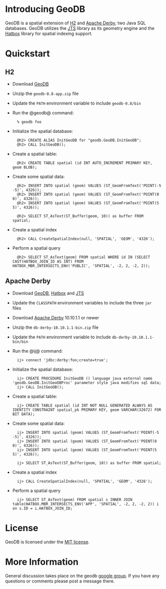# Introducing GeoDB

GeoDB is a spatial extension of [H2](http://h2database.com) and [Apache Derby](http://db.apache.org/derby), two Java SQL databases. GeoDB utilizes the [JTS](http://tsusiatsoftware.net/jts/main.html) library as its geometry engine and the [Hatbox](http://hatbox.sourceforge.net) library for spatial indexing support.

# Quickstart

## H2
* Download [GeoDB](http://ares.boundlessgeo.com/geodb/0.8/geodb-0.8-app.zip)
* Unzip the `geodb-0.8-app.zip` file
* Update the `PATH` environment variable to include `geodb-0.8/bin`
* Run the @geodb@ command:

        % geodb foo

* Initialize the spatial database:

        @h2> CREATE ALIAS InitGeoDB for "geodb.GeoDB.InitGeoDB";
        @h2> CALL InitGeoDB();

* Create a spatial table:

        @h2> CREATE TABLE spatial (id INT AUTO_INCREMENT PRIMARY KEY, geom BLOB);

* Create some spatial data:

        @h2> INSERT INTO spatial (geom) VALUES (ST_GeomFromText('POINT(-5 -5)', 4326));
        @h2> INSERT INTO spatial (geom) VALUES (ST_GeomFromText('POINT(0 0)', 4326));
        @h2> INSERT INTO spatial (geom) VALUES (ST_GeomFromText('POINT(5 5)', 4326));
        
        @h2> SELECT ST_AsText(ST_Buffer(geom, 10)) as buffer FROM spatial;

* Create a spatial index

        @h2> CALL CreateSpatialIndex(null, 'SPATIAL', 'GEOM', '4326');

* Perform a spatial query

        @h2> SELECT ST_AsText(geom) FROM spatial WHERE id IN (SELECT CAST(HATBOX_JOIN_ID AS INT) FROM HATBOX_MBR_INTERSECTS_ENV('PUBLIC', 'SPATIAL', -2, 2, -2, 2));

## Apache Derby
* Download [GeoDB](http://repo.opengeo.org/org/opengeo/geodb), [Hatbox](http://repo.opengeo.org/net/sourceforge/hatbox/hatbox/) and [JTS](http://mvnrepository.com/artifact/com.vividsolutions/jts)
* Update the `CLASSPATH` environment variables to include the three `jar` files
* Download [Apache Derby](http://db.apache.org/derby/derby_downloads.html) 10.10.1.1 or newer
* Unzip the `db-derby-10.10.1.1-bin.zip` file
* Update the `PATH` environment variable to include `db-derby-10.10.1.1-bin/bin`
* Run the @ij@ command:

        ij> connect 'jdbc:derby:foo;create=true';

* Initialize the spatial database:

        ij> CREATE PROCEDURE InitGeoDB () language java external name 'geodb.GeoDB.InitGeoDBProc' parameter style java modifies sql data;
        ij> CALL InitGeoDB();

* Create a spatial table:

        ij> CREATE TABLE spatial (id INT NOT NULL GENERATED ALWAYS AS IDENTITY CONSTRAINT spatial_pk PRIMARY KEY, geom VARCHAR(32672) FOR BIT DATA);

* Create some spatial data:

        ij> INSERT INTO spatial (geom) VALUES (ST_GeomFromText('POINT(-5 -5)', 4326));
        ij> INSERT INTO spatial (geom) VALUES (ST_GeomFromText('POINT(0 0)', 4326));
        ij> INSERT INTO spatial (geom) VALUES (ST_GeomFromText('POINT(5 5)', 4326));
        
        ij> SELECT ST_AsText(ST_Buffer(geom, 10)) as buffer FROM spatial;

* Create a spatial index

        ij> CALL CreateSpatialIndex(null, 'SPATIAL', 'GEOM', '4326');

* Perform a spatial query

        ij> SELECT ST_AsText(geom) FROM spatial s INNER JOIN table(HATBOX.MBR_INTERSECTS_ENV('APP', 'SPATIAL', -2, 2, -2, 2)) i on s.ID = i.HATBOX_JOIN_ID;

# License

GeoDB is licensed under the [MIT license](http://opensource.org/licenses/MIT). 

# More Information

General discussion takes place on the geodb [google group](http://groups.google.com/group/geodb). If you have any questions or comments please post a message there.
